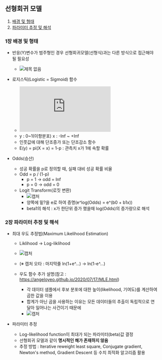 ## 선형회귀 모델
1. [배경 및 형태](#1장-배경-및-형태)   
2. [파라미터 추정 및 해석](#2장-파라미터-추정-및-해석)   

### 1장 배경 및 형태
- 반응(Y)변수가 범주형인 경우 선형회귀모델(선형식)과는 다른 방식으로 접근해야 될 필요성
  - ![제목 없음](https://user-images.githubusercontent.com/43491168/109424264-58143f80-7a26-11eb-86a5-e6c06a89d560.png)

- 로지스틱(Logistic = Sigmoid) 함수
  - ![로지스틱 수식](https://latex.codecogs.com/gif.latex?f%28x%29%20%3D%20%5Cfrac%7B1%7D%7B1%20&plus;%20e%5E%7B-%28%5Cbeta%20_%7B0%7D&plus;%5Cbeta%20_%7B1%7Dx%29%7D%7D)   
  - y : 0~1(이항분포) x : -Inf ~ +Inf
  - 인풋값에 대해 단조증가 또는 단조감소 함수
  - E(y) = pi(X = x) = 1-p : 관측치 x가 1에 속할 확률

- Odds(승산)
  - 성공 확률을 p로 정의할 때, 실패 대비 성공 확률 비율
  - Odd = p / (1-p)
    - p = 1 -> odd = Inf
    - p = 0 -> odd = 0
  - Logit Transform(로짓 변환)
    - ![캡처](https://user-images.githubusercontent.com/43491168/109462711-432bc080-7aa7-11eb-9fff-fad68149502b.PNG)    
    - 양쪽에 밑?을 e로 하여 증명(e^log(Odds) = e^(b0 + b1x))
    - beta1의 해석 : x가 한단위 증가 했을때 log(Odds)의 증가량으로 해석
### 2장 파라미터 추정 및 해석
- 최대 우도 추정법(Maximum Likelihood Estimation)
  - Liklihood -> Log-liklihood
  - ![캡처](https://user-images.githubusercontent.com/43491168/109467493-97866e80-7aae-11eb-8a4c-882340f436c0.PNG)
  - (※ 캡처 오타 : 마지막줄 ln(1+e^...) -> ln(1-e^...)

  - 우도 함수 추가 설명(참고 : https://angeloyeo.github.io/2020/07/17/MLE.html)
    - 각 데이터 샘플에서 후보 분포에 대한 높이(likelihood, 기여도)를 계산하여 곱한 값을 이용
    - 합계가 아닌 곱을 사용하는 이유는 모든 데이터들의 추출이 독립적으로 연달아 일어나는 사건이기 때문에
    - ![캡처](https://user-images.githubusercontent.com/43491168/109473384-90fbf500-7ab6-11eb-9c3f-d71102df8d96.PNG)    

- 파라미터 추정
  - Log-likelihood function이 최대가 되는 파라미터(beta)값 결정
  - 선형회귀 모델과 같이 **명시적인 해가 존재하지 않음**
  - 추정 방법 : Iterative reweight least square, Conjugate gradient, Newton's method, Gradient Descent 등 수치 최적화 알고리즘 활용

